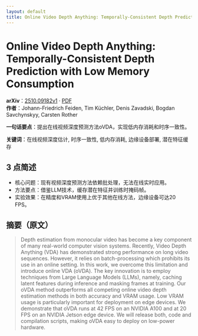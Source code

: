 ```yaml
---
layout: default
title: Online Video Depth Anything: Temporally-Consistent Depth Prediction with Low Memory Consumption
---
```


# Online Video Depth Anything: Temporally-Consistent Depth Prediction with Low Memory Consumption
**arXiv**：[2510.09182v1](https://arxiv.org/abs/2510.09182) · [PDF](https://arxiv.org/pdf/2510.09182.pdf)  
**作者**：Johann-Friedrich Feiden, Tim Küchler, Denis Zavadski, Bogdan Savchynskyy, Carsten Rother  

**一句话要点**：提出在线视频深度预测方法oVDA，实现低内存消耗和时序一致性。

**关键词**：在线视频深度估计, 时序一致性, 低内存消耗, 边缘设备部署, 潜在特征缓存

## 3 点简述
- 核心问题：现有视频深度预测方法依赖批处理，无法在线实时应用。
- 方法要点：借鉴LLM技术，缓存潜在特征并训练时掩码帧。
- 实验效果：在精度和VRAM使用上优于其他在线方法，边缘设备可达20 FPS。

## 摘要（原文）

> Depth estimation from monocular video has become a key component of many
> real-world computer vision systems. Recently, Video Depth Anything (VDA) has
> demonstrated strong performance on long video sequences. However, it relies on
> batch-processing which prohibits its use in an online setting. In this work, we
> overcome this limitation and introduce online VDA (oVDA). The key innovation is
> to employ techniques from Large Language Models (LLMs), namely, caching latent
> features during inference and masking frames at training. Our oVDA method
> outperforms all competing online video depth estimation methods in both
> accuracy and VRAM usage. Low VRAM usage is particularly important for
> deployment on edge devices. We demonstrate that oVDA runs at 42 FPS on an
> NVIDIA A100 and at 20 FPS on an NVIDIA Jetson edge device. We will release
> both, code and compilation scripts, making oVDA easy to deploy on low-power
> hardware.

